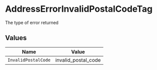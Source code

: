 # AddressErrorInvalidPostalCodeTag

The type of error returned


## Values

| Name                | Value               |
| ------------------- | ------------------- |
| `InvalidPostalCode` | invalid_postal_code |